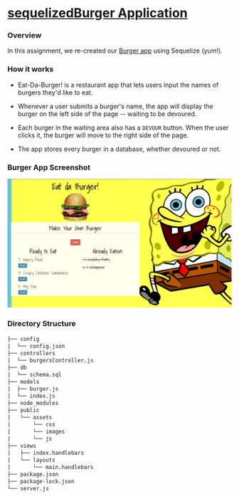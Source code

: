# [sequelizedBurger Application](https://guarded-bastion-61918.herokuapp.com/)

### Overview
In this assignment, we re-created our [Burger app](https://github.com/acarrillo4/Burger) using Sequelize (yum!). 

### How it works
* Eat-Da-Burger! is a restaurant app that lets users input the names of burgers they'd like to eat.

* Whenever a user submits a burger's name, the app will display the burger on the left side of the page -- waiting to be devoured.

* Each burger in the waiting area also has a `DEVOUR` button. When the user clicks it, the burger will move to the right side of the page.

* The app stores every burger in a database, whether devoured or not.

### Burger App Screenshot
![App_screenshot](/public/assets/images/screenshot.jpg)

### Directory Structure
```
├── config
|  └── config.json
├── controllers
|  └── burgersController.js
├── db
|  └── schema.sql
├── models
|  ├── burger.js
|  └── index.js
├── node_modules
├── public
|   └── assets
|       └── css
|       └── images
|       └── js
├── views
|   ├── index.handlebars
|   └── layouts
|       └── main.handlebars
├── package.json
├── package-lock.json
└── server.js
```
